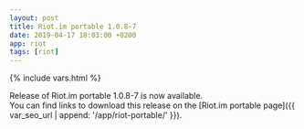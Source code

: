 ```yaml
---
layout: post
title: Riot.im portable 1.0.8-7
date: 2019-04-17 18:03:00 +0200
app: riot
tags: [riot]
---
```

{% include vars.html %}

Release of Riot.im portable 1.0.8-7 is now available.<br />
You can find links to download this release on the [Riot.im portable page]({{ var_seo_url | append: '/app/riot-portable/' }}).